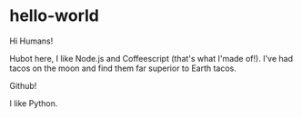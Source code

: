 # hello-world

Hi Humans!

Hubot here, I like Node.js and Coffeescript (that's what I'made of!).
I've had tacos on the moon and find them far superior to Earth tacos.

Github!

I like Python.
